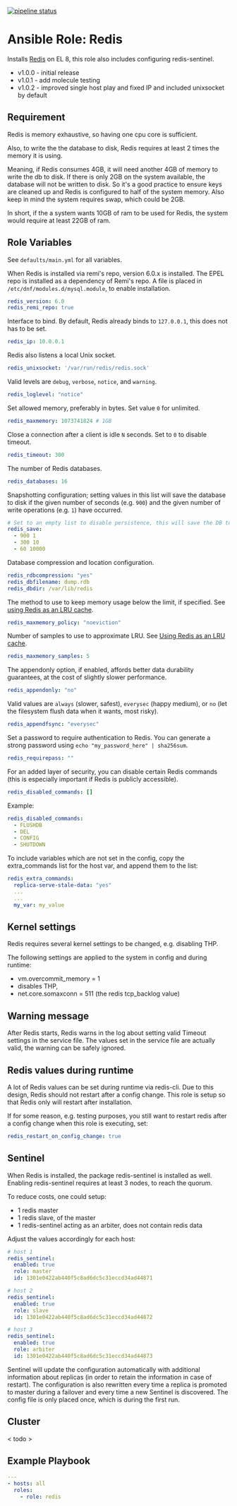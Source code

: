 [![pipeline status](https://gitlab.com/kevin-ansible-roles/redis/badges/master/pipeline.svg)](https://gitlab.com/kevin-ansible-roles/rundeck/-/commits/master)

# Ansible Role: Redis

Installs [Redis](http://redis.io/) on EL 8, this role also includes configuring redis-sentinel.

 * v1.0.0 - initial release
 * v1.0.1 - add molecule testing
 * v1.0.2 - improved single host play and fixed IP and included unixsocket by default

## Requirement

Redis is memory exhaustive, so having one cpu core is sufficient.

Also, to write the the database to disk, Redis requires at least 2 times the memory it is using.

Meaning, if Redis consumes 4GB, it will need another 4GB of memory to write the db to disk. If there is only 2GB on the system available, the database will not be written to disk. So it's a good practice to ensure keys are cleaned up and Redis is configured to half of the system memory. Also keep in mind the system requires swap, which could be 2GB.

In short, if the a system wants 10GB of ram to be used for Redis, the system would require at least 22GB of ram.

## Role Variables

See `defaults/main.yml` for all variables.

When Redis is installed via remi's repo, version 6.0.x is installed. The EPEL repo is installed as a dependency of Remi's repo.
A file is placed in `/etc/dnf/modules.d/mysql.module`, to enable installation.

```yaml
redis_version: 6.0
redis_remi_repo: true
```

Interface to bind. By default, Redis already binds to `127.0.0.1`, this does not has to be set.

```yaml
redis_ip: 10.0.0.1
```

Redis also listens a local Unix socket.

```yaml
redis_unixsocket: '/var/run/redis/redis.sock'
```

Valid levels are `debug`, `verbose`, `notice`, and `warning`.

```yaml
redis_loglevel: "notice"
```

Set allowed memory, preferably in bytes. Set value `0` for unlimited.

```yaml
redis_maxmemory: 1073741824 # 1GB
```

Close a connection after a client is idle `N` seconds. Set to `0` to disable timeout.

```yaml
redis_timeout: 300
```

The number of Redis databases.

```yaml
redis_databases: 16
```

Snapshotting configuration; setting values in this list will save the database to disk if the given number of seconds (e.g. `900`) and the given number of write operations (e.g. `1`) have occurred.

```yaml
# Set to an empty list to disable persistence, this will save the DB to disk
redis_save:
  - 900 1
  - 300 10
  - 60 10000
```

Database compression and location configuration.

```yaml
redis_rdbcompression: "yes"
redis_dbfilename: dump.rdb
redis_dbdir: /var/lib/redis
```

The method to use to keep memory usage below the limit, if specified. See [using Redis as an LRU cache](http://redis.io/topics/lru-cache).

```yaml
redis_maxmemory_policy: "noeviction"
```

Number of samples to use to approximate LRU. See [Using Redis as an LRU cache](http://redis.io/topics/lru-cache).

```yaml
redis_maxmemory_samples: 5
```

The appendonly option, if enabled, affords better data durability guarantees, at the cost of slightly slower performance.

```yaml
redis_appendonly: "no"
```

Valid values are `always` (slower, safest), `everysec` (happy medium), or `no` (let the filesystem flush data when it wants, most risky).

```yaml
redis_appendfsync: "everysec"
```


Set a password to require authentication to Redis. You can generate a strong password using `echo "my_password_here" | sha256sum`.

```yaml
redis_requirepass: ""
```

For an added layer of security, you can disable certain Redis commands (this is especially important if Redis is publicly accessible).

```yaml
redis_disabled_commands: []
```

Example:
```yaml
redis_disabled_commands:
  - FLUSHDB
  - DEL
  - CONFIG
  - SHUTDOWN
```

To include variables which are not set in the config, copy the extra_commands list for the host var, and append them to the list:

```yaml
redis_extra_commands:
  replica-serve-stale-data: "yes"
  ...
  ...
  my_var: my_value
```

## Kernel settings

Redis requires several kernel settings to be changed, e.g. disabling THP.

The following settings are applied to the system in config and during runtime:

  * vm.overcommit_memory = 1
  * disables THP,
  * net.core.somaxconn = 511 (the redis tcp_backlog value)

## Warning message

After Redis starts, Redis warns in the log about setting valid Timeout settings in the service file. The values set in the service file are actually valid, the warning can be safely ignored.

## Redis values during runtime

A lot of Redis values can be set during runtime via redis-cli. Due to this design, Redis should not restart after a config change.
This role is setup so that Redis only will restart after installation.

If for some reason, e.g. testing purposes, you still want to restart redis after a config change when this role is executing, set:

```yaml
redis_restart_on_config_change: true
```

## Sentinel

When Redis is installed, the package redis-sentinel is installed as well. Enabling redis-sentinel requires at least 3 nodes, to reach the quorum.

To reduce costs, one could setup:

 * 1 redis master
 * 1 redis slave, of the master
 * 1 redis-sentinel acting as an arbiter, does not contain redis data

Adjust the values accordingly for each host:

```yaml
# host 1
redis_sentinel:
  enabled: true
  role: master
  id: 1301e0422ab440f5c8ad6dc5c31eccd34ad44871

# host 2
redis_sentinel:
  enabled: true
  role: slave
  id: 1301e0422ab440f5c8ad6dc5c31eccd34ad44872

# host 3
redis_sentinel:
  enabled: true
  role: arbiter
  id: 1301e0422ab440f5c8ad6dc5c31eccd34ad44873
```

Sentinel will update the configuration automatically with additional information about replicas (in order to retain the information in case of restart). The configuration is also rewritten every time a replica is promoted to master during a failover and every time a new Sentinel is discovered. The config file is only placed once, which is during the first run.

## Cluster

< todo >


## Example Playbook

```yaml
---
- hosts: all
  roles:
    - role: redis
```
